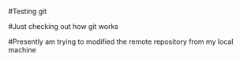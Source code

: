 #Testing git

#Just checking out how git works 

#Presently am trying to modified the remote repository from my local machine 
